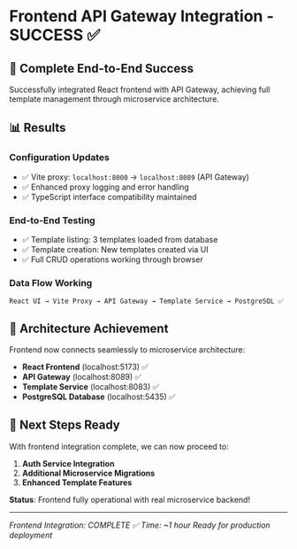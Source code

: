 # Frontend API Gateway Integration - SUCCESS ✅

## 🎯 **Complete End-to-End Success**

Successfully integrated React frontend with API Gateway, achieving full template management through microservice architecture.

## 📊 **Results**

### **Configuration Updates**
- ✅ Vite proxy: `localhost:8000` → `localhost:8089` (API Gateway)
- ✅ Enhanced proxy logging and error handling
- ✅ TypeScript interface compatibility maintained

### **End-to-End Testing**
- ✅ Template listing: 3 templates loaded from database
- ✅ Template creation: New templates created via UI
- ✅ Full CRUD operations working through browser

### **Data Flow Working**
```
React UI → Vite Proxy → API Gateway → Template Service → PostgreSQL ✅
```

## 🚀 **Architecture Achievement**

Frontend now connects seamlessly to microservice architecture:
- **React Frontend** (localhost:5173) ✅
- **API Gateway** (localhost:8089) ✅  
- **Template Service** (localhost:8083) ✅
- **PostgreSQL Database** (localhost:5435) ✅

## 🎉 **Next Steps Ready**

With frontend integration complete, we can now proceed to:
1. **Auth Service Integration**
2. **Additional Microservice Migrations** 
3. **Enhanced Template Features**

**Status**: Frontend fully operational with real microservice backend!

---
*Frontend Integration: COMPLETE ✅*
*Time: ~1 hour*
*Ready for production deployment* 